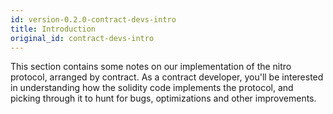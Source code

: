 ```yaml
---
id: version-0.2.0-contract-devs-intro
title: Introduction
original_id: contract-devs-intro
---
```


This section contains some notes on our implementation of the nitro protocol, arranged by contract. As a contract developer, you'll be interested in understanding how the solidity code implements the protocol, and picking through it to hunt for bugs, optimizations and other improvements.

